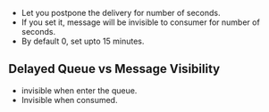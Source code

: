 - Let you postpone the delivery for number of seconds. 
- If you set it, message will be invisible to consumer for number of seconds.
- By default 0, set upto 15 minutes.

## Delayed Queue vs Message Visibility 
- invisible when enter the queue. 
- Invisible when  consumed.